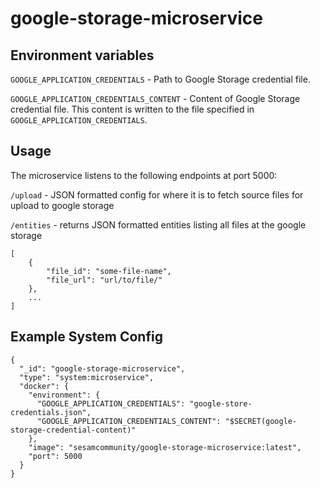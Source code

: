 # google-storage-microservice

## Environment variables

`GOOGLE_APPLICATION_CREDENTIALS` - Path to Google Storage credential file. 

`GOOGLE_APPLICATION_CREDENTIALS_CONTENT` - Content of Google Storage credential file. This content is written to the file specified in `GOOGLE_APPLICATION_CREDENTIALS`. 

## Usage

The microservice listens to the following endpoints at port 5000:

`/upload` - JSON formatted config for where it is to fetch source files for upload to google storage

`/entities` - returns JSON formatted entities listing all files at the google storage

```
[
    {
        "file_id": "some-file-name",
        "file_url": "url/to/file/"
    },
    ...
]
```

## Example System Config
```
{
  "_id": "google-storage-microservice",
  "type": "system:microservice",
  "docker": {
    "environment": {
      "GOOGLE_APPLICATION_CREDENTIALS": "google-store-credentials.json",
      "GOOGLE_APPLICATION_CREDENTIALS_CONTENT": "$SECRET(google-storage-credential-content)"
    },
    "image": "sesamcommunity/google-storage-microservice:latest",
    "port": 5000
  }
}
```